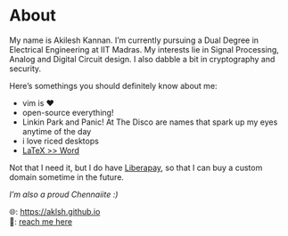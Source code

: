 # About

My name is Akilesh Kannan. I’m currently pursuing a Dual Degree in Electrical Engineering at IIT Madras. My interests lie in Signal Processing, Analog and Digital Circuit design. I also dabble a bit in cryptography and security.  

Here’s somethings you should definitely know about me:

- vim is ♥︎
- open-source everything!
- Linkin Park and Panic! At The Disco are names that spark up my eyes anytime of the day
- i love riced desktops
- [LaTeX >> Word](https://www.facebook.com/groups/763873400640518)

Not that I need it, but I do have [Liberapay](https://liberapay.com/aklsh/), so that I can buy a custom domain sometime in the future.  

*I’m also a proud Chennaiite :)*  

🌐: https://aklsh.github.io  
📮: [reach me here](https://aklsh.github.io/contact-me)
